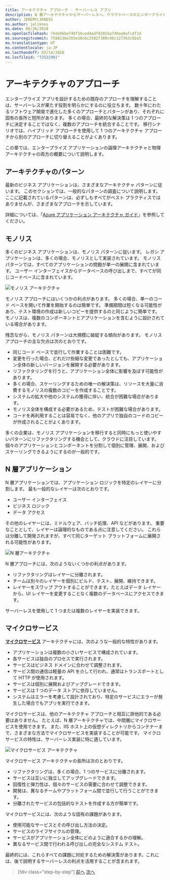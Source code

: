 ```yaml
---
title: アーキテクチャ アプローチ - サーバーレス アプリ
description: N 層アーキテクチャからサーバーレスへ、クラウドベースのエンタープライズ アプリケーションを構築するためのアーキテクチャのアプローチについて説明します。
author: JEREMYLIKNESS
ms.author: jeliknes
ms.date: 06/26/2018
ms.openlocfilehash: 74de96bef48f16ced4adf82855a740aa0afcdf1d
ms.sourcegitcommit: 7588136e355e10cbc2582f389c90c127363c02a5
ms.translationtype: HT
ms.contentlocale: ja-JP
ms.lasthandoff: 03/14/2020
ms.locfileid: "72522901"
---
```

# <a name="architecture-approaches"></a>アーキテクチャのアプローチ

エンタープライズ アプリを設計するための既存のアプローチを理解することは、サーバーレスが果たす役割を明らかにするのに役立ちます。 数十年にわたるソフトウェア開発で進化した多くのアプローチとパターンがあり、それぞれに固有の長所と短所があります。 多くの場合、最終的な解決策は 1 つのアプローチに決定することではなく、複数のアプローチを統合することです。 移行シナリオでは、ハイブリッド アプローチを使用して 1 つのアーキテクチャ アプローチから別のアプローチに切り替えることがよくあります。

この章では、エンタープライズ アプリケーションの論理アーキテクチャと物理アーキテクチャの両方の概要について説明します。

## <a name="architecture-patterns"></a>アーキテクチャのパターン

最新のビジネス アプリケーションは、さまざまなアーキテクチャ パターンに従います。 このセクションでは、一般的なパターンの調査について説明します。 ここに記載されているパターンは、必ずしもすべてがベスト プラクティスではありませんが、さまざまなアプローチを示しています。

詳細については、「[Azure アプリケーション アーキテクチャ ガイド](https://docs.microsoft.com/azure/architecture/guide/)」を参照してください。

## <a name="monoliths"></a>モノリス

多くのビジネス アプリケーションは、モノリス パターンに従います。 レガシ アプリケーションは、多くの場合、モノリスとして実装されています。 モノリス パターンでは、すべてのアプリケーションの問題が単一の展開に含まれています。 ユーザー インターフェイスからデータベースの呼び出しまで、すべてが同じコードベースに含まれています。

![モノリス アーキテクチャ](./media/monolith-architecture.png)

モノリス アプローチにはいくつかの利点があります。 多くの場合、単一のコード ベースを開いて作業を開始するのは簡単です。 準備期間は短くなる可能性があり、テスト環境の作成は新しいコピーを提供するのと同じように簡単です。 モノリスは、複数のコンポーネントとアプリケーションを含むように設計されている場合があります。

残念ながら、モノリス パターンは大規模に破綻する傾向があります。 モノリス アプローチの主な欠点は次のとおりです。

- 同じコード ベースで並行して作業することは困難です。
- 変更を行った場合、どれだけ些細な変更であったとしても、アプリケーション全体の新しいバージョンを展開する必要があります。
- リファクタリングを行うと、アプリケーション全体に影響を及ぼす可能性があります。
- 多くの場合、スケーリングするための唯一の解決策は、リソースを大量に消費するモノリスの複数のコピーを作成することです。
- システムの拡大や他のシステムの獲得に伴い、統合が困難な場合があります。
- モノリス全体を構成する必要があるため、テストが困難な場合があります。
- コードを再利用することは容易でなく、他のアプリで独自のコードのコピーが作成されることがよくあります。

多くの企業は、モノリス アプリケーションを移行すると同時にもっと使いやすいパターンにリファクタリングする機会として、クラウドに注目しています。 個々のアプリケーションとコンポーネントを分割して個別に管理、展開、およびスケーリングできるようにするのが一般的です。

## <a name="n-layer-applications"></a>N 層アプリケーション

N 層アプリケーションでは、アプリケーション ロジックを特定のレイヤーに分割します。 最も一般的なレイヤーは次のとおりです。

- ユーザー インターフェイス
- ビジネス ロジック
- データ アクセス

その他のレイヤーには、ミドルウェア、バッチ処理、API などがあります。 重要なこととして、レイヤーは論理的なものである点に注意してください。 これらは分離して開発されますが、すべて同じターゲット プラットフォームに展開される可能性があります。

![N 層アーキテクチャ](./media/n-layer-architecture.png)

N 層アプローチには、次のようないくつかの利点があります。

- リファクタリングはレイヤーに分離されます。
- チームは別々のレイヤーを個別にビルド、テスト、展開、維持できます。
- レイヤーをスワップ アウトすることができます。たとえばデータ レイヤーから、UI レイヤーを変更することなく複数のデータベースにアクセスできます。

サーバーレスを使用して 1 つまたは複数のレイヤーを実装できます。

## <a name="microservices"></a>マイクロサービス

**[マイクロサービス](https://docs.microsoft.com/azure/architecture/guide/architecture-styles/microservices)** アーキテクチャには、次のような一般的な特性があります。

- アプリケーションは複数の小さいサービスで構成されています。
- 各サービスは独自のプロセスで実行されます。
- サービスはビジネス ドメインに合わせて調整されます。
- サービス間の通信は軽量の API を介して行われ、通常はトランスポートとして HTTP が使用されます。
- サービスは個別に展開およびアップグレードできます。
- サービスは 1 つのデータ ストアに依存していません。
- システムはエラーを考慮して設計されており、特定のサービスにエラーが発生した場合でもアプリを実行できます。

マイクロサービスは、他のアーキテクチャ アプローチと相互に排他的である必要はありません。 たとえば、N 層アーキテクチャでは、中間層にマイクロサービスを使用できます。 また、IIS ホスト上の仮想ディレクトリからコンテナーまで、さまざまな方法でマイクロサービスを実装することが可能です。 マイクロサービスの特性は、サーバーレス実装に特に適しています。

![マイクロサービス アーキテクチャ](./media/microservices-architecture.png)

マイクロサービス アーキテクチャの長所は次のとおりです。

- リファクタリングは、多くの場合、1 つのサービスに分離されます。
- サービスは互いに独立してアップグレードできます。
- 回復性と弾力性は、個々のサービスの需要に合わせて調整できます。
- 開発は、異なるチームやプラットフォーム間で並行して行うことができます。
- 分離されたサービスの包括的なテストを作成する方が簡単です。

マイクロサービスには、次のような固有の課題があります。

- 使用可能なサービスとその呼び出し方法の決定。
- サービスのライフサイクルの管理。
- サービスがアプリケーション全体にどのように適合するかの理解。
- 異なるサービス間で行われる呼び出しの完全なシステム テスト。

最終的には、これらすべての課題に対処するための解決策があります。これには、後で説明するサーバーレスの利点を活用することが含まれます。

>[!div class="step-by-step"]
>[前へ](index.md)
>[次へ](architecture-deployment-approaches.md)
